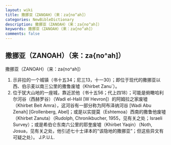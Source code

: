 ```yaml
---
layout: wiki
title: 撒挪亚（ZANOAH）（来：za{no^ah]）
categories: NewBibleDictionary
description: 撒挪亚（ZANOAH）（来：za{no^ah]）
keywords: 撒挪亚（ZANOAH）（来：za{no^ah]）
comments: false
---
```


## 撒挪亚（ZANOAH）（来：za{no^ah]）



撒挪亚（ZANOAH）（来：za{no^ah]）
1. 示非拉的一个城镇（书十五34；尼三13，十一30）；即位于现代的撒挪亚以西、伯示麦以南三公里的撒鲁废墟（Khirbet Zanu`）。
2. 位于犹大山地的一座城，靠近淤他（书十五56；代上四18）；可能是俯瞰哈利尔河谷（西赫罗谷）（Wadi el-Halil [W Hevron]）的阿姆拉之家废墟（Khirbet Beit Amra），这河谷有一部分称为阿布泽纳河谷 [Wadi Abu Zenah]
[Grollenberg, Abel]；或是以实提莫（Eshtemoa）西南的撒鲁他废墟（Khirbet Zanuta）（Rudolph, Chronikbucher, 1955，见有关之处；Israeli Survey）；或是希伯仑东南六公里的耶奎废墟（Khirbet Yaqin）（Noth, Josua，见有关之处，他引述七十士译本的“该隐地的撒挪亚”；但这些异文有可疑之处）。
J.P.U.L.





